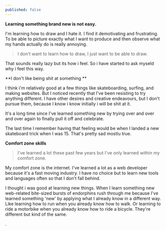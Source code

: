 ```yaml
---
published: false
---
```






**Learning something brand new is not easy.**

I'm learning how to draw and I hate it. I find it demotivating and frustrating. To be able to picture exactly what I want to produce and then observe what my hands actually do is really annoying.

> I don't want to learn how to draw, I just want to be able to draw.

That sounds really lazy but its how i feel. So i have started to ask myseld why i feel this way.

**I don't like being shit at something **

I think i'm relatively good at a few things like skateboarding, surfing, and making websites. But I noticed recently that I've been resisting to try anything different. I have other desires and creative endeavours, but I don't pursue them, because I know i know initially i will be shit at it.

It's a long time since I've learned something new by trying over and over and over again to finally pull it off and celebrate.

The last time I remember having that feeling would be when I landed a new skateboard trick when I was 15. That's pretty sad mostlu true.

**Comfort zone skills**

> I've learned a lot these past few years but I've only learned within my comfort zone.

My comfort zone is the internet. I've learned a lot as a web developer because it's a fast moving industry. I have no choice but to learn new tools and languages often so that I don't fall behind.

I thought i was good at learning new things. When I learn something new web-related bite-sized bursts of endorphins rush through me because I've learned something 'new' by applying what I already know in a different way. Like learning how to run when you already know how to walk. Or learning to ride a motorbike when you already know how to ride a bicycle. They're different but kind of the same.

.
